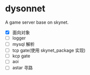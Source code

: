 # dysonnet
A game server base on skynet.


- [x] 面向对象
- [ ] logger
- [ ] mysql 解析
- [ ] tcp gate(使用 skynet_package 实现)
- [ ] kcp gate
- [ ] aoi
- [ ] astar 寻路
